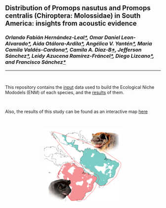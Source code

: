 ## Distribution of Promops nasutus and Promops centralis (Chiroptera: Molossidae) in South America: insights from acoustic evidence
### _Orlando Fabián Hernández-Leal[*](https://www.researchgate.net/profile/Orlando-Hernandez-Leal/research), Omar Daniel Leon-Alvarado[*](https://www.researchgate.net/profile/Omar-Leon-Alvarado), Aída Otálora-Ardila[*](https://www.researchgate.net/profile/Aida_Otalora-Ardila), Angélica V. Yantén[*](https://www.researchgate.net/profile/Angelica-Yanten-Arevalo), Maria Camila Valdés-Cardona[*](https://www.researchgate.net/profile/Maria-Camila-Valdes-Cardona/research), Camila A. Díaz-B[*](https://www.researchgate.net/profile/Camila-A-Diaz-B), Jefferson Sánchez[*](https://www.researchgate.net/profile/Jefferson-Sanchez-9), Leidy Azucena Ramírez-Fráncel[*](https://www.researchgate.net/profile/Leidy-Ramirez-Francel/research), Diego Lizcano[*](https://www.researchgate.net/profile/Diego-Lizcano/research), and Francisco Sánchez[*](https://www.researchgate.net/profile/Francisco-Sanchez-35/research)_
___

</br>

This repository contains the [input](https://github.com/oleon12/Promops/tree/main/Input) data used to build the Ecological Niche Mododels (ENM) of each species, and the [results](https://github.com/oleon12/Promops/tree/main/Models) of them. 

</br>

Also, the results of this study can be found as an interactive map [here](https://rpubs.com/oleon12/Promops)

</br>

<p align=center>
<img src="portada.png", width=50% />
</p>

